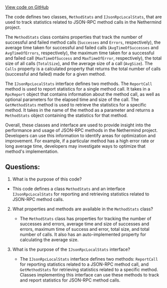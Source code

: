 [View code on GitHub](https://github.com/nethermindeth/nethermind/Nethermind.JsonRpc/IJsonRpcLocalStats.cs)

The code defines two classes, `MethodStats` and `IJsonRpcLocalStats`, that are used to track statistics related to JSON-RPC method calls in the Nethermind project. 

The `MethodStats` class contains properties that track the number of successful and failed method calls (`Successes` and `Errors`, respectively), the average time taken for successful and failed calls (`AvgTimeOfSuccesses` and `AvgTimeOfErrors`, respectively), the maximum time taken for a successful and failed call (`MaxTimeOfSuccess` and `MaxTimeOfError`, respectively), the total size of all calls (`TotalSize`), and the average size of a call (`AvgSize`). The `Calls` property is a calculated property that returns the total number of calls (successful and failed) made for a given method.

The `IJsonRpcLocalStats` interface defines two methods. The `ReportCall` method is used to report statistics for a single method call. It takes in a `RpcReport` object that contains information about the method call, as well as optional parameters for the elapsed time and size of the call. The `GetMethodStats` method is used to retrieve the statistics for a specific method. It takes in the name of the method as a parameter and returns a `MethodStats` object containing the statistics for that method.

Overall, these classes and interface are used to provide insight into the performance and usage of JSON-RPC methods in the Nethermind project. Developers can use this information to identify areas for optimization and improvement. For example, if a particular method has a high error rate or long average time, developers may investigate ways to optimize that method's implementation.
## Questions: 
 1. What is the purpose of this code?
   - This code defines a class `MethodStats` and an interface `IJsonRpcLocalStats` for reporting and retrieving statistics related to JSON-RPC method calls.

2. What properties and methods are available in the `MethodStats` class?
   - The `MethodStats` class has properties for tracking the number of successes and errors, average time and size of successes and errors, maximum time of success and error, total size, and total number of calls. It also has an auto-implemented property for calculating the average size.

3. What is the purpose of the `IJsonRpcLocalStats` interface?
   - The `IJsonRpcLocalStats` interface defines two methods: `ReportCall` for reporting statistics related to a JSON-RPC method call, and `GetMethodStats` for retrieving statistics related to a specific method. Classes implementing this interface can use these methods to track and report statistics for JSON-RPC method calls.